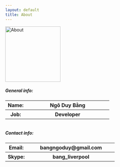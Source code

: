 ```yaml
---
layout: default
title: About
---
```

<div class="row">
	<div class="col-sm-2">
	  <img class="svg" src="{{ site.baseurl }}/assets/images/about.jpg" alt="About" width="175" height="175" />
	</div>
	<div class="col-sm-10">
	  <h5>General info:</h5>
	  <table>
	  	<colgroup>
	  		<col width="20%" />
	  		<col width="80%" />
	  	</colgroup>
	  	<tbody>
	  		<tr>
	  			<th class="normal">Name:</th>
	  			<th class="normal">Ngô Duy Bằng</th>
	  		</tr>
	  		<tr>
	  			<th class="normal">Job:</th>
	  			<th class="normal">Developer</th>
	  		</tr>
	  	</tbody>
	  </table>
	  <h5 style="padding-top: 15px;">Contact info:</h5>
	  <table>
	  	<colgroup>
	  		<col width="20%" />
	  		<col width="80%" />
	  	</colgroup>
	  	<tbody>
	  		<tr>
	  			<th class="normal">Email:</th>
	  			<th class="normal">bangngoduy@gmail.com</th>
	  		</tr>
	  		<tr>
	  			<th class="normal">Skype:</th>
	  			<th class="normal">bang_liverpool</th>
	  		</tr>
	  	</tbody>
	  </table>
	</div>
</div>